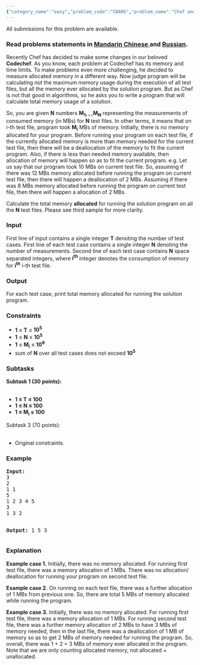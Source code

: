 ```yaml
---
{"category_name":"easy","problem_code":"CBARG","problem_name":"Chef and Memory Limit","languages_supported":{"0":"ADA","1":"ASM","2":"BASH","3":"BF","4":"C","5":"C99 strict","6":"CAML","7":"CLOJ","8":"CLPS","9":"CPP 4.3.2","10":"CPP 4.9.2","11":"CPP14","12":"CS2","13":"D","14":"ERL","15":"FORT","16":"FS","17":"GO","18":"HASK","19":"ICK","20":"ICON","21":"JAVA","22":"JS","23":"LISP clisp","24":"LISP sbcl","25":"LUA","26":"NEM","27":"NICE","28":"NODEJS","29":"PAS fpc","30":"PAS gpc","31":"PERL","32":"PERL6","33":"PHP","34":"PIKE","35":"PRLG","36":"PYPY","37":"PYTH","38":"PYTH 3.4","39":"RUBY","40":"SCALA","41":"SCM chicken","42":"SCM guile","43":"SCM qobi","44":"ST","45":"TCL","46":"TEXT","47":"WSPC"},"max_timelimit":1,"source_sizelimit":50000,"problem_author":"witalij_hq ","problem_tester":null,"date_added":"22-02-2015","tags":{"0":"cakewalk","1":"june15","2":"simulation","3":"witalij_hq"},"editorial_url":"http://discuss.codechef.com/problems/CBARG","time":{"view_start_date":1434360600,"submit_start_date":1434360600,"visible_start_date":1434360600,"end_date":1735669800},"layout":"problem"}
---
```

<span class="solution-visible-txt">All submissions for this problem are available.</span><h3> Read problems statements in <a target="_blank" href="http://www.codechef.com/download/translated/JUNE15/mandarin/CBARG.pdf">Mandarin Chinese </a> and <a target="_blank" href="http://www.codechef.com/download/translated/JUNE15/russian/CBARG.pdf">Russian</a>.</h3>
<p>Recently Chef has decided to make some changes in our beloved <b>Codechef</b>. As you know, each problem at Codechef has its memory and time limits. To make problems even more challenging, he decided to measure allocated memory in a different way. Now judge program will be calculating not the maximum memory usage during the execution of all test files, but all the memory ever allocated by the solution program. But as Chef is not that good in algorithms, so he asks you to write a program that will calculate total memory usage of a solution.</p>
<p>So, you are given <b>N</b> numbers <b>M<sub>1</sub>, , ,M<sub>N</sub></b> representing the measurements of consumed memory (in MBs) for <b>N</b> test files. In other terms, it means that on i-th test file, program took <b>M<sub>i</sub></b> MBs of memory. Initially, there is no memory allocated for your program. Before running your program on each test file, if the currently allocated memory is more than memory needed for the current test file, then there will be a deallocation of the memory to fit the current program. Also, if there is less than needed memory available, then allocation of memory will happen so as to fit the current program. e.g. Let us say that our program took 10 MBs on current test file. So, assuming if there was 12 MBs memory allocated before running the program on current test file, then there will happen a deallocation of 2 MBs. Assuming if there was 8 MBs memory allocated before running the program on current test file, then there will happen a allocation of 2 MBs.
</p>
<p>
Calculate the total memory <b>allocated</b> for running the solution program on all the <b>N</b> test files. Please see third sample for more clarity.</p>
<h3>Input</h3>
<p>First line of input contains a single integer <b>T</b> denoting the  number of test cases. First line of each test case contains a single integer <b>N</b> denoting the number of measurements. Second line of each test case contains <b>N</b> space separated integers, where <b>i<sup>th</sup></b> integer denotes the consumption of memory for <b>i<sup>th</sup></b> i-th test file.</p>
<h3>Output</h3>
<p>For each test case, print total memory allocated for running the solution program.</p>
<h3>Constraints</h3>
<ul>
<li><b>1</b> ≤ <b>T</b> ≤ <b>10<sup>5</sup></b></li>
<li><b>1</b> ≤ <b>N</b> ≤ <b>10<sup>5</sup></b></li>
<li><b>1</b> ≤ <b>M<sub>i</sub></b> ≤ <b>10<sup>9</sup></b></li>
<li> sum of <b>N</b> over all test cases does not exceed <b>10<sup>5</sup></b></li>
</ul>
<h3>Subtasks</h3>
<p><b>
<p>Subtask 1 (30 points):<br/></br/></p>
<ul>
<li>1 ≤ T ≤ 100</li>
<li>1 ≤ N ≤ 100</li>
<li>1 ≤ M<sub>i</sub> ≤ 100</li>
</ul>
</b></p>
<p>Subtask 3 (70 points): <br/></br/></p>
<ul>
<li>Original constraints.</li>
</ul>

<p></p>
<h3>Example</h3>
<pre><b>Input:</b>
3
2
1 1
5
1 2 3 4 5
3
1 3 2

<b>Output:</b>
1
5
3
</pre><h3>Explanation</h3>
<p><b>Example case 1.</b> Initially, there was no memory allocated. For running first test file, there was a memory allocation of 1 MBs. There was no allocation/ deallocation for running your program on second test file. </p>
<p><b>Example case 2.</b> On running on each test file, there was a further allocation of 1 MBs from previous one. So, there are total 5 MBs of memory allocated while running the program.</p>
<p><b>Example case 3.</b> Initially, there was no memory allocated. For running first test file, there was a memory allocation of 1 MBs. For running second test file, there was a further memory allocation of 2 MBs to have 3 MBs of memory needed, then in the last file, there was a deallocation of 1 MB of memory so as to get 2 MBs of memory needed for running the program. So, overall, there was 1 + 2 = 3 MBs of memory ever allocated in the program. Note that we are only counting allocated memory, not allocated + unallocated.</p>
